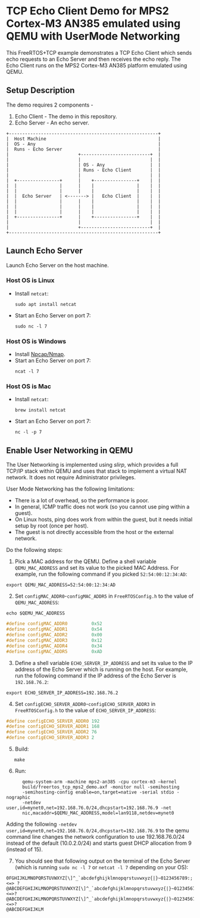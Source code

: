 # TCP Echo Client Demo for MPS2 Cortex-M3 AN385 emulated using QEMU with UserMode Networking
This FreeRTOS+TCP example demonstrates a TCP Echo Client which sends
echo requests to an Echo Server and then receives the echo reply. The
Echo Client runs on the MPS2 Cortex-M3 AN385 platform emulated using QEMU.

## Setup Description
The demo requires 2 components -
1. Echo Client - The demo in this repository.
1. Echo Server - An echo server.

```
+--------------------------------------------------------+
|  Host Machine                                          |
|  OS - Any                                              |
|  Runs - Echo Server                                    |
|                          +--------------------------+  |
|                          |                          |  |
|                          | OS - Any                 |  |
|                          | Runs - Echo Client       |  |
|                          |                          |  |
|  +----------------+      |    +----------------+    |  |
|  |                |      |    |                |    |  |
|  |                |      |    |                |    |  |
|  |  Echo Server   | <-------> |   Echo Client  |    |  |
|  |                |      |    |                |    |  |
|  |                |      |    |                |    |  |
|  |                |      |    |                |    |  |
|  +----------------+      |    +----------------+    |  |
|                          |                          |  |
|                          +--------------------------+  |
+--------------------------------------------------------+
```

## Launch Echo Server
Launch Echo Server on the host machine.
### Host OS is Linux
* Install `netcat`:
   ```
   sudo apt install netcat
   ```
* Start an Echo Server on port 7:
   ```shell
   sudo nc -l 7
   ```

### Host OS is Windows
* Install [Npcap/Nmap](https://nmap.org/download.html#windows).
* Start an Echo Server on port 7:
    ```shell
    ncat -l 7
    ```

### Host OS is Mac
* Install `netcat`:
   ```shell
   brew install netcat
   ```
* Start an Echo Server on port 7:
    ```shell
    nc -l -p 7
    ```

## Enable User Networking in QEMU

The User Networking is implemented using *slirp*, which provides a full TCP/IP stack within QEMU and uses that stack to implement a virtual NAT network. It does not require Administrator privileges.

User Mode Networking has the following limitations:

 - There is a lot of overhead, so the performance is poor.
 - In general, ICMP traffic does not work (so you cannot use ping within a guest).
 - On Linux hosts, ping does work from within the guest, but it needs initial setup by root (once per host).
 - The guest is not directly accessible from the host or the external network.

Do the following steps:

1. Pick a MAC address for the QEMU. Define a shell variable `QEMU_MAC_ADDRESS`
and set its value to the picked MAC Address. For example, run the following
command if you picked `52:54:00:12:34:AD`:
```shell
export QEMU_MAC_ADDRESS=52:54:00:12:34:AD
```

2. Set `configMAC_ADDR0`-`configMAC_ADDR5` in `FreeRTOSConfig.h` to the value
of `QEMU_MAC_ADDRESS`:
```shell
echo $QEMU_MAC_ADDRESS
```
```c
#define configMAC_ADDR0         0x52
#define configMAC_ADDR1         0x54
#define configMAC_ADDR2         0x00
#define configMAC_ADDR3         0x12
#define configMAC_ADDR4         0x34
#define configMAC_ADDR5         0xAD
```

3. Define a shell variable `ECHO_SERVER_IP_ADDRESS` and set its value to the
IP address of the Echo Server which is running on the host. For example,
run the following command if the IP address of the Echo Server is
`192.168.76.2`:
```shell
export ECHO_SERVER_IP_ADDRESS=192.168.76.2
```

4. Set `configECHO_SERVER_ADDR0`-`configECHO_SERVER_ADDR3` in `FreeRTOSConfig.h`
to the value of `ECHO_SERVER_IP_ADDRESS`:

```c
#define configECHO_SERVER_ADDR0 192
#define configECHO_SERVER_ADDR1 168
#define configECHO_SERVER_ADDR2 76
#define configECHO_SERVER_ADDR3 2
```

5. Build:
```shell
   make
```

6. Run:
```shell
      qemu-system-arm -machine mps2-an385 -cpu cortex-m3 —kernel
      build/freertos_tcp_mps2_demo.axf -monitor null -semihosting
      -semihosting-config enable=on,target=native -serial stdio -nographic
      -netdev user,id=mynet0,net=192.168.76.0/24,dhcpstart=192.168.76.9 -net
      nic,macaddr=$QEMU_MAC_ADDRESS,model=lan9118,netdev=mynet0
```
Adding the following
`-netdev user,id=mynet0,net=192.168.76.0/24,dhcpstart=192.168.76.9` to the qemu command line changes the network configuration to use 192.168.76.0/24 instead of the default (10.0.2.0/24) and starts guest DHCP allocation from 9 (instead of 15).

7. You should see that following output on the terminal of the Echo Server (which
is running `sudo nc -l 7` or `netcat -l 7` depending on your OS):
```
0FGHIJKLMNOPQRSTUVWXYZ[\]^_`abcdefghijklmnopqrstuvwxyz{|}~0123456789:;<=> ?
@ABCDEFGHIJKLMNOPQRSTUVWXYZ[\]^_`abcdefghijklmnopqrstuvwxyz{|}~0123456789:;<=>?
@ABCDEFGHIJKLMNOPQRSTUVWXYZ[\]^_`abcdefghijklmnopqrstuvwxyz{|}~0123456789:;<=>?
@ABCDEFGHIJKLM
```